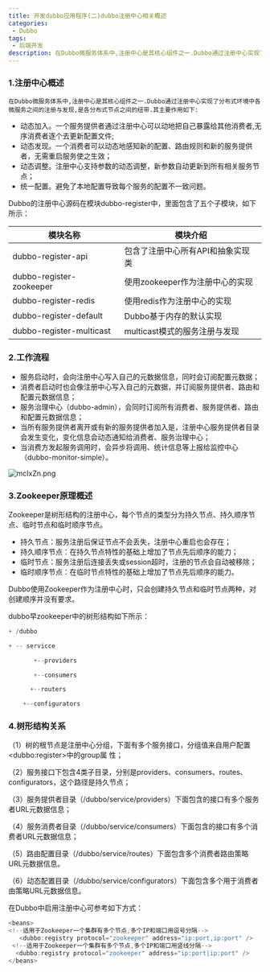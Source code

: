 ```yaml
---
title: 开发dubbo应用程序(二)dubbo注册中心相关概述
categories:
 - Dubbo
tags:
 - 后端开发
description: 在Dubbo微服务体系中,注册中心是其核心组件之一.Dubbo通过注册中心实现了分布式环境中各微服务之间的注册与发现,是各分布式节点之间的纽带....
---
```


### 1.注册中心概述

	在Dubbo微服务体系中,注册中心是其核心组件之一.Dubbo通过注册中心实现了分布式环境中各微服务之间的注册与发现,是各分布式节点之间的纽带.其主要作用如下:

- 动态加入。一个服务提供者通过注册中心可以动地把自己暴露给其他消费者,无序消费者逐个去更新配置文件;
- 动态发现。一个消费者可以动态地感知新的配置、路由规则和新的服务提供者，无需重启服务使之生效；
- 动态调整。注册中心支持参数的动态调整，新参数自动更新到所有相关服务节点；
- 统一配置。避免了本地配置导致每个服务的配置不一致问题。

Dubbo的注册中心源码在模块dubbo-register中，里面包含了五个子模块，如下所示：

| 模块名称                 | 模块介绍                          |
| ------------------------ | --------------------------------- |
| dubbo-register-api       | 包含了注册中心所有API和抽象实现类 |
| dubbo-register-zookeeper | 使用zookeeper作为注册中心的实现   |
| dubbo-register-redis     | 使用redis作为注册中心的实现       |
| dubbo-register-default   | Dubbo基于内存的默认实现           |
| dubbo-register-multicast | multicast模式的服务注册与发现     |

### 2.工作流程

- 服务启动时，会向注册中心写入自己的元数据信息，同时会订阅配置元数据；
- 消费者启动时也会像注册中心写入自己的元数据，并订阅服务提供者、路由和配置元数据信息；
- 服务治理中心（dubbo-admin），会同时订阅所有消费者、服务提供者、路由和配置元数据信息；
- 当所有服务提供者离开或有新的服务提供者加入是，注册中心服务提供者目录会发生变化，变化信息会动态通知给消费者、服务治理中心；
- 当消费方发起服务调用时，会异步将调用、统计信息等上报给监控中心（dubbo-monitor-simple）。

![mcIxZn.png](https://s2.ax1x.com/2019/08/25/mcIxZn.png)

### 3.Zookeeper原理概述

Zookeeper是树形结构的注册中心，每个节点的类型分为持久节点、持久顺序节点、临时节点和临时顺序节点。

- 持久节点：服务注册后保证节点不会丢失，注册中心重启也会存在；
- 持久顺序节点：在持久节点特性的基础上增加了节点先后顺序的能力；
- 临时节点：服务注册后连接丢失或session超时，注册的节点会自动被移除；
- 临时顺序节点：在临时节点特性的基础上增加了节点先后顺序的能力。

Dubbo使用Zookeeper作为注册中心时，只会创建持久节点和临时节点两种，对创建顺序并没有要求。

dubbo早zookeeper中的树形结构如下所示：

```java
+ /dubbo

+ -- servicce 

       +--providers

       +--consumers

      +--routers

   	+--configurators

```

### 4.树形结构关系

（1）树的根节点是注册中心分组，下面有多个服务接口，分组值来自用户配置\<dubbo:register>中的group属    性；

（2）服务接口下包含4类子目录，分别是providers、consumers、routes、configurators，这个路径是持久节点；

（3）服务提供者目录（/dubbo/service/providers）下面包含的接口有多个服务者URL元数据信息；

（4）服务消费者目录（/dubbo/service/consumers）下面包含的接口有多个消费者URL元数据信息；

（5）路由配置目录（/dubbo/service/routes）下面包含多个消费者路由策略URL元数据信息。

（6）动态配置目录（/dubbo/service/configurators）下面包含多个用于消费者由策略URL元数据信息。

在Dubbo中启用注册中心可参考如下方式：

```java
<beans>
<!--适用于Zookeeper一个集群有多个节点,多个IP和端口用逗号分隔-->
   <dubbo:registry protocol="zookeeper" address="ip:port,ip:port" />
 <!--适用于Zookeeper一个集群有多个节点,多个IP和端口用竖线分隔-->
  <dubbo:registry protocol="zookeeper" address="ip:port|ip:port" />
</beans>

```